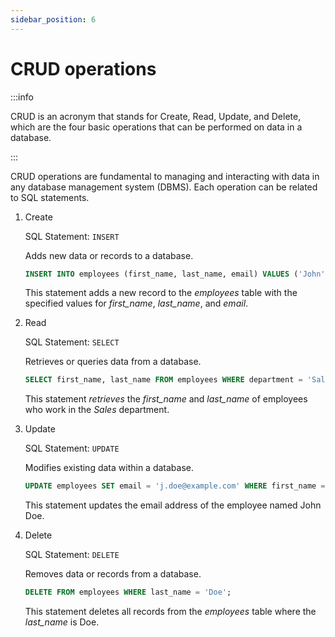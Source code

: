 ```yaml
---
sidebar_position: 6
---
```


# CRUD operations

:::info

CRUD is an acronym that stands for Create, Read, Update, and Delete, which are
the four basic operations that can be performed on data in a database.

:::

CRUD operations are fundamental to managing and interacting with data in any
database management system (DBMS). Each operation can be related to SQL
statements.

1. Create

   SQL Statement: `INSERT`

   Adds new data or records to a database.

   ```sql
   INSERT INTO employees (first_name, last_name, email) VALUES ('John', 'Doe', 'john.doe@example.com');
   ```

   This statement adds a new record to the _employees_ table with the specified
   values for _first_name_, _last_name_, and _email_.

2. Read

   SQL Statement: `SELECT`

   Retrieves or queries data from a database.

   ```sql
   SELECT first_name, last_name FROM employees WHERE department = 'Sales';
   ```

   This statement _retrieves_ the _first_name_ and _last_name_ of employees who
   work in the _Sales_ department.

3. Update

   SQL Statement: `UPDATE`

   Modifies existing data within a database.

   ```sql
   UPDATE employees SET email = 'j.doe@example.com' WHERE first_name = 'John' AND last_name = 'Doe';
   ```

   This statement updates the email address of the employee named John Doe.

4. Delete

   SQL Statement: `DELETE`

   Removes data or records from a database.

   ```sql
   DELETE FROM employees WHERE last_name = 'Doe';
   ```

   This statement deletes all records from the _employees_ table where the
   _last_name_ is Doe.
